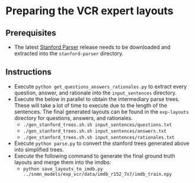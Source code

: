 # Preparing the VCR expert layouts

## Prerequisites
* The latest [Stanford Parser](https://nlp.stanford.edu/software/lex-parser.html#Download) release needs to be downloaded and extracted into the `stanford-parser` directory.

## Instructions
* Execute `python get_questions_answers_rationales.py` to extract every question, answer, and rationale into the `input_sentences` directory.
* Execute the below in parallel to obtain the intermediary parse trees. These will take a lot of time to execute due to the length of the sentences. The final generated layouts can be found in the `exp-layouts` directory for questions, answers, and rationales.
  * `./gen_stanford_trees.sh.sh input_sentences/questions.txt`
  * `./gen_stanford_trees.sh.sh input_sentences/answers.txt`
  * `./gen_stanford_trees.sh.sh input_sentences/rationales.txt`
* Execute `python parse.py` to convert the stanford trees generated above into simplified trees.
* Execute the following command to generate the final ground truth layouts and merge them into the imdbs:
  * `python save_layouts_to_imdb.py ../snmn_models/exp_vcr/data/imdb_r152_7x7/imdb_train.npy`

